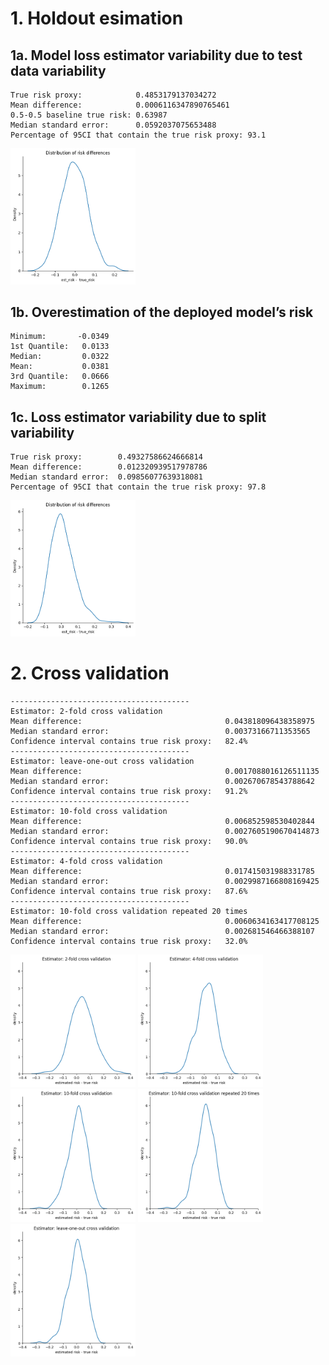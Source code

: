 # 1. Holdout esimation

## 1a. Model loss estimator variability due to test data variability

```terminal
True risk proxy:            0.4853179137034272
Mean difference:            0.0006116347890765461
0.5-0.5 baseline true risk: 0.63987
Median standard error:      0.0592037075653488
Percentage of 95CI that contain the true risk proxy: 93.1
```

<img src="plots/risk_differences_1.png" alt="alt text" width="200"/>

## 1b. Overestimation of the deployed model’s risk

```terminal
Minimum:       -0.0349
1st Quantile:   0.0133
Median:         0.0322      
Mean:           0.0381        
3rd Quantile:   0.0666
Maximum:        0.1265  
```

## 1c. Loss estimator variability due to split variability

```terminal
True risk proxy:        0.49327586624666814
Mean difference:        0.012320939517978786
Median standard error:  0.09856077639318081
Percentage of 95CI that contain the true risk proxy: 97.8
```

<img src="plots/risk_differences_2.png" alt="alt text" width="200"/>


# 2. Cross validation

```terminal
----------------------------------------
Estimator: 2-fold cross validation
Mean difference:                                0.043818096438358975
Median standard error:                          0.00373166711353565
Confidence interval contains true risk proxy:   82.4%
----------------------------------------
Estimator: leave-one-out cross validation
Mean difference:                                0.0017088016126511135
Median standard error:                          0.002670678543788642
Confidence interval contains true risk proxy:   91.2%
----------------------------------------
Estimator: 10-fold cross validation
Mean difference:                                0.006852598530402844
Median standard error:                          0.0027605190670414873
Confidence interval contains true risk proxy:   90.0%
----------------------------------------
Estimator: 4-fold cross validation
Mean difference:                                0.017415031988331785
Median standard error:                          0.0029987166808169425
Confidence interval contains true risk proxy:   87.6%
----------------------------------------
Estimator: 10-fold cross validation repeated 20 times
Mean difference:                                0.0060634163417708125
Median standard error:                          0.002681546466388107
Confidence interval contains true risk proxy:   32.0%
```

<img src="plots/estimator_2-fold.png" alt="alt text" width="200"/>
<img src="plots/estimator_4-fold.png" alt="alt text" width="200"/>
<img src="plots/estimator_10-fold.png" alt="alt text" width="200"/>
<img src="plots/estimator_20-10-fold.png" alt="alt text" width="200"/>
<img src="plots/estimator_leave-one-out.png" alt="alt text" width="200"/>